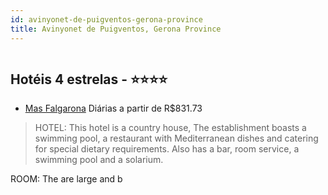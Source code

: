 ```yaml
---
id: avinyonet-de-puigventos-gerona-province
title: Avinyonet de Puigventos, Gerona Province
---
```


<center><img src="https://assets.cosmos-data.com/40/02a9bf240700b39d1710b944f349fa5a/JP708851.jpg" alt="" /></center>


## Hotéis 4 estrelas - ⭐️⭐️⭐️⭐️

-    [Mas Falgarona](https://www.hurb.com/hoteis/avinyonet-de-puigventos/mas-falgarona-JNP-JP708851?cmp=18055) Diárias a partir de R$831.73
   > HOTEL: This hotel is a country house, The establishment boasts a swimming pool, a restaurant with Mediterranean dishes and catering for special dietary requirements. Also has a bar, room service, a swimming pool and a solarium. 

ROOM: The are large and b
